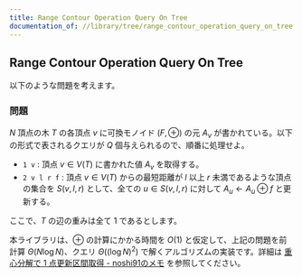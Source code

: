 ```yaml
---
title: Range Contour Operation Query On Tree
documentation_of: //library/tree/range_contour_operation_query_on_tree.hpp
---
```


## Range Contour Operation Query On Tree

以下のような問題を考えます。

### 問題

$N$ 頂点の木 $T$ の各頂点 $v$ に可換モノイド $(F,\oplus)$ の元 $A _ v$ が書かれている。以下の形式で表されるクエリが $Q$ 個与えられるので、順番に処理せよ。

- `1 v` : 頂点 $v\in V(T)$ に書かれた値 $A _ v$ を取得する。
- `2 v l r f` : 頂点 $v\in V(T)$ からの最短距離が $l$ 以上 $r$ 未満であるような頂点の集合を $S(v,l,r)$ として、全ての $u \in S(v,l,r)$ に対して $A _ u \leftarrow A _ u \oplus f$ と更新する。

ここで、$T$ の辺の重みは全て $1$ であるとします。

本ライブラリは、$\oplus$ の計算にかかる時間を $O(1)$ と仮定して、上記の問題を前計算 $\Theta(N \log N)$、クエリ $\Theta( (\log N) ^ 2 )$ で解くアルゴリズムの実装です。詳細は [重心分解で 1 点更新区間取得 - noshi91のメモ](https://noshi91.hatenablog.com/entry/2022/03/27/042143) を参照してください。
